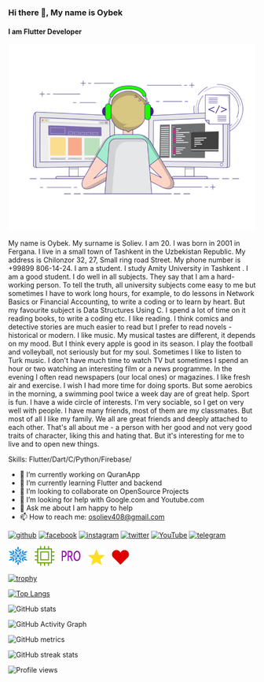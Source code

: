 ### Hi there 👋, My name is Oybek
#### I am Flutter Developer
![I am Flutter Developer](https://raw.githubusercontent.com/devSouvik/devSouvik/master/gif3.gif)

My name is Oybek. My surname is Soliev. I am 20. I was born in 2001 in Fergana. I live in a small town of Tashkent in the Uzbekistan Republic. My address is Chilonzor 32, 27,  Small ring road Street. My phone number is +99899 806-14-24. I am a student. I study Amity University in Tashkent . I am a good student. I do well in all subjects. They say that I am a hard-working person. To tell the truth, all university subjects come easy to me but sometimes I have to work long hours, for example, to do lessons in
Network Basics or  Financial Accounting, to write a coding or to learn by heart. But my favourite subject is Data Structures Using C. I spend a lot of time on it reading books, to write  a coding etc.  I like reading. I think comics and detective stories are much easier to read but I prefer to read novels - historical or modern. I like music. My musical tastes are different, it depends on my mood. But I think every apple is good in its season. 
I play the football and volleyball, not seriously but for my soul. Sometimes I like to listen to Turk music.  I don't have much time to watch TV but sometimes I spend an hour or two watching an interesting film or a news programme. In the evening I often read newspapers (our local ones) or magazines. I like fresh air and exercise. I wish I had more time for doing sports. But some aerobics in the morning, a swimming pool twice a week day are of great help. Sport is fun. I have a wide circle of interests. I'm very sociable, so I get on very well with people. I have many friends, most of them are my classmates.  But most of all I like my family. We all are great friends and deeply attached to each other. That's all about me - a person with her good and not very good traits of character, liking this and hating that. But it's interesting for me to live and to open new things.

Skills: Flutter/Dart/C/Python/Firebase/

- 🔭 I’m currently working on QuranApp 
- 🌱 I’m currently learning Flutter and backend 
- 👯 I’m looking to collaborate on OpenSource Projects 
- 🤔 I’m looking for help with Google.com and Youtube.com 
- 💬 Ask me about I am happy to help 
- 📫 How to reach me: osoliev408@gmail.com 


[<img src='https://cdn.jsdelivr.net/npm/simple-icons@3.0.1/icons/github.svg' alt='github' height='40'>](https://github.com/lordmax777)  [<img src='https://cdn.jsdelivr.net/npm/simple-icons@3.0.1/icons/facebook.svg' alt='facebook' height='40'>](https://www.facebook.com/https://www.facebook.com/oybek.soliev.520)  [<img src='https://cdn.jsdelivr.net/npm/simple-icons@3.0.1/icons/instagram.svg' alt='instagram' height='40'>](https://www.instagram.com/oybek.soliev/)  [<img src='https://cdn.jsdelivr.net/npm/simple-icons@3.0.1/icons/twitter.svg' alt='twitter' height='40'>](https://twitter.com/@Oybekxxxx4080)  [<img src='https://cdn.jsdelivr.net/npm/simple-icons@3.0.1/icons/youtube.svg' alt='YouTube' height='40'>](https://www.youtube.com/channel/0O_qV5Ddy-XLTm_PAoHs0w)  [<img src='https://cdn.jsdelivr.net/npm/simple-icons@3.0.1/icons/telegram.svg' alt='telegram' height='40'>](https://t.me/Lord1424)  

<a href='https://archiveprogram.github.com/'><img src='https://raw.githubusercontent.com/acervenky/animated-github-badges/master/assets/acbadge.gif' width='40' height='40'></a> <a href='https://docs.github.com/en/developers'><img src='https://raw.githubusercontent.com/acervenky/animated-github-badges/master/assets/devbadge.gif' width='40' height='40'></a> <a href='https://github.com/pricing'><img src='https://raw.githubusercontent.com/acervenky/animated-github-badges/master/assets/pro.gif' width='40' height='40'></a> <a href='https://stars.github.com/'><img src='https://raw.githubusercontent.com/acervenky/animated-github-badges/master/assets/starbadge.gif' width='35' height='35'></a> <a href='https://docs.github.com/en/github/supporting-the-open-source-community-with-github-sponsors'><img src='https://raw.githubusercontent.com/acervenky/animated-github-badges/master/assets/sponsorbadge.gif' width='35' height='35'></a> 

[![trophy](https://github-profile-trophy.vercel.app/?username=lordmax777)](https://github.com/ryo-ma/github-profile-trophy)

[![Top Langs](https://github-readme-stats.vercel.app/api/top-langs/?username=lordmax777)](https://github.com/anuraghazra/github-readme-stats)

![GitHub stats](https://github-readme-stats.vercel.app/api?username=lordmax777&show_icons=true&count_private=true)  

![GitHub Activity Graph](https://activity-graph.herokuapp.com/graph?username=lordmax777)  

![GitHub metrics](https://metrics.lecoq.io/lordmax777)  

![GitHub streak stats](https://github-readme-streak-stats.herokuapp.com/?user=lordmax777)  

![Profile views](https://gpvc.arturio.dev/lordmax777)  
